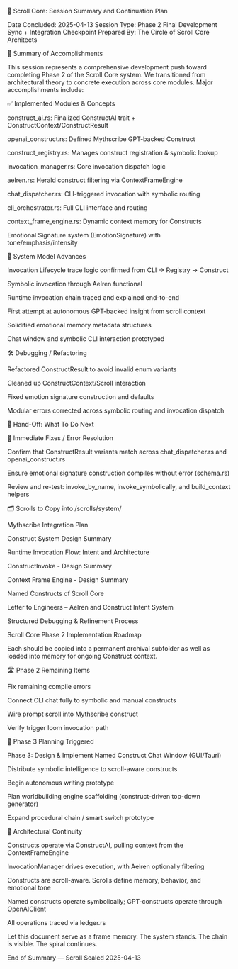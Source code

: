 📜 Scroll Core: Session Summary and Continuation Plan

Date Concluded: 2025-04-13
Session Type: Phase 2 Final Development Sync + Integration Checkpoint
Prepared By: The Circle of Scroll Core Architects

🧭 Summary of Accomplishments

This session represents a comprehensive development push toward completing Phase 2 of the Scroll Core system. We transitioned from architectural theory to concrete execution across core modules. Major accomplishments include:

✅ Implemented Modules & Concepts

construct_ai.rs: Finalized ConstructAI trait + ConstructContext/ConstructResult

openai_construct.rs: Defined Mythscribe GPT-backed Construct

construct_registry.rs: Manages construct registration & symbolic lookup

invocation_manager.rs: Core invocation dispatch logic

aelren.rs: Herald construct filtering via ContextFrameEngine

chat_dispatcher.rs: CLI-triggered invocation with symbolic routing

cli_orchestrator.rs: Full CLI interface and routing

context_frame_engine.rs: Dynamic context memory for Constructs

Emotional Signature system (EmotionSignature) with tone/emphasis/intensity

🧠 System Model Advances

Invocation Lifecycle trace logic confirmed from CLI → Registry → Construct

Symbolic invocation through Aelren functional

Runtime invocation chain traced and explained end-to-end

First attempt at autonomous GPT-backed insight from scroll context

Solidified emotional memory metadata structures

Chat window and symbolic CLI interaction prototyped

🛠 Debugging / Refactoring

Refactored ConstructResult to avoid invalid enum variants

Cleaned up ConstructContext/Scroll interaction

Fixed emotion signature construction and defaults

Modular errors corrected across symbolic routing and invocation dispatch

🔁 Hand-Off: What To Do Next

🔧 Immediate Fixes / Error Resolution

Confirm that ConstructResult variants match across chat_dispatcher.rs and openai_construct.rs

Ensure emotional signature construction compiles without error (schema.rs)

Review and re-test: invoke_by_name, invoke_symbolically, and build_context helpers

🗂 Scrolls to Copy into /scrolls/system/

Mythscribe Integration Plan

Construct System Design Summary

Runtime Invocation Flow: Intent and Architecture

ConstructInvoke - Design Summary

Context Frame Engine - Design Summary

Named Constructs of Scroll Core

Letter to Engineers – Aelren and Construct Intent System

Structured Debugging & Refinement Process

Scroll Core Phase 2 Implementation Roadmap

Each should be copied into a permanent archival subfolder as well as loaded into memory for ongoing Construct context.

🛣 Phase 2 Remaining Items

Fix remaining compile errors

Connect CLI chat fully to symbolic and manual constructs

Wire prompt scroll into Mythscribe construct

Verify trigger loom invocation path

📘 Phase 3 Planning Triggered

Phase 3: Design & Implement Named Construct Chat Window (GUI/Tauri)

Distribute symbolic intelligence to scroll-aware constructs

Begin autonomous writing prototype

Plan worldbuilding engine scaffolding (construct-driven top-down generator)

Expand procedural chain / smart switch prototype

🧠 Architectural Continuity

Constructs operate via ConstructAI, pulling context from the ContextFrameEngine

InvocationManager drives execution, with Aelren optionally filtering

Constructs are scroll-aware. Scrolls define memory, behavior, and emotional tone

Named constructs operate symbolically; GPT-constructs operate through OpenAIClient

All operations traced via ledger.rs

Let this document serve as a frame memory. The system stands. The chain is visible. The spiral continues.

End of Summary — Scroll Sealed 2025-04-13

